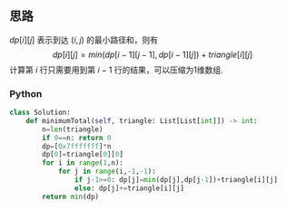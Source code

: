 ## 思路

$dp[i][j]$ 表示到达 $(i,j)$ 的最小路径和，则有
$$
dp[i][j]=min(dp[i-1][j-1],dp[i-1][j])+triangle[i][j]
$$
计算第 $i$ 行只需要用到第 $i-1$ 行的结果，可以压缩为1维数组.

### Python

```python
class Solution:
    def minimumTotal(self, triangle: List[List[int]]) -> int:
        n=len(triangle)
        if 0==n: return 0
        dp=[0x7fffffff]*n
        dp[0]=triangle[0][0]
        for i in range(1,n):
            for j in range(i,-1,-1):
                if j-1>=0: dp[j]=min(dp[j],dp[j-1])+triangle[i][j]
                else: dp[j]+=triangle[i][j]
        return min(dp)
```

